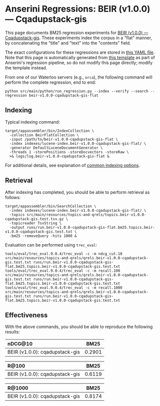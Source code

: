 # Anserini Regressions: BEIR (v1.0.0) &mdash; Cqadupstack-gis

This page documents BM25 regression experiments for [BEIR (v1.0.0) &mdash; Cqadupstack-gis](http://beir.ai/).
These experiments index the corpus in a "flat" manner, by concatenating the "title" and "text" into the "contents" field.

The exact configurations for these regressions are stored in [this YAML file](../src/main/resources/regression/beir-v1.0.0-cqadupstack-gis-flat.yaml).
Note that this page is automatically generated from [this template](../src/main/resources/docgen/templates/beir-v1.0.0-cqadupstack-gis-flat.template) as part of Anserini's regression pipeline, so do not modify this page directly; modify the template instead.

From one of our Waterloo servers (e.g., `orca`), the following command will perform the complete regression, end to end:

```
python src/main/python/run_regression.py --index --verify --search --regression beir-v1.0.0-cqadupstack-gis-flat
```

## Indexing

Typical indexing command:

```
target/appassembler/bin/IndexCollection \
  -collection BeirFlatCollection \
  -input /path/to/beir-v1.0.0-cqadupstack-gis-flat \
  -index indexes/lucene-index.beir-v1.0.0-cqadupstack-gis-flat/ \
  -generator DefaultLuceneDocumentGenerator \
  -threads 1 -storePositions -storeDocvectors -storeRaw \
  >& logs/log.beir-v1.0.0-cqadupstack-gis-flat &
```

For additional details, see explanation of [common indexing options](common-indexing-options.md).

## Retrieval

After indexing has completed, you should be able to perform retrieval as follows:

```
target/appassembler/bin/SearchCollection \
  -index indexes/lucene-index.beir-v1.0.0-cqadupstack-gis-flat/ \
  -topics src/main/resources/topics-and-qrels/topics.beir-v1.0.0-cqadupstack-gis.test.tsv.gz \
  -topicreader TsvString \
  -output runs/run.beir-v1.0.0-cqadupstack-gis-flat.bm25.topics.beir-v1.0.0-cqadupstack-gis.test.txt \
  -bm25 -removeQuery -hits 1000 &
```

Evaluation can be performed using `trec_eval`:

```
tools/eval/trec_eval.9.0.4/trec_eval -c -m ndcg_cut.10 src/main/resources/topics-and-qrels/qrels.beir-v1.0.0-cqadupstack-gis.test.txt runs/run.beir-v1.0.0-cqadupstack-gis-flat.bm25.topics.beir-v1.0.0-cqadupstack-gis.test.txt
tools/eval/trec_eval.9.0.4/trec_eval -c -m recall.100 src/main/resources/topics-and-qrels/qrels.beir-v1.0.0-cqadupstack-gis.test.txt runs/run.beir-v1.0.0-cqadupstack-gis-flat.bm25.topics.beir-v1.0.0-cqadupstack-gis.test.txt
tools/eval/trec_eval.9.0.4/trec_eval -c -m recall.1000 src/main/resources/topics-and-qrels/qrels.beir-v1.0.0-cqadupstack-gis.test.txt runs/run.beir-v1.0.0-cqadupstack-gis-flat.bm25.topics.beir-v1.0.0-cqadupstack-gis.test.txt
```

## Effectiveness

With the above commands, you should be able to reproduce the following results:

| nDCG@10                                                                                                      | BM25      |
|:-------------------------------------------------------------------------------------------------------------|-----------|
| BEIR (v1.0.0): cqadupstack-gis                                                                               | 0.2901    |


| R@100                                                                                                        | BM25      |
|:-------------------------------------------------------------------------------------------------------------|-----------|
| BEIR (v1.0.0): cqadupstack-gis                                                                               | 0.6119    |


| R@1000                                                                                                       | BM25      |
|:-------------------------------------------------------------------------------------------------------------|-----------|
| BEIR (v1.0.0): cqadupstack-gis                                                                               | 0.8174    |
